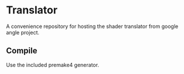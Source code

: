 Translator
==========

A convenience repository for hosting the shader translator from google angle project.


## Compile

Use the included premake4 generator.
